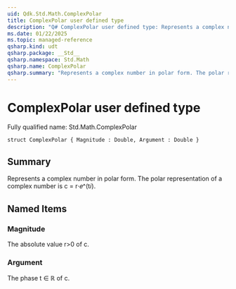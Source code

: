 ```yaml
---
uid: Qdk.Std.Math.ComplexPolar
title: ComplexPolar user defined type
description: "Q# ComplexPolar user defined type: Represents a complex number in polar form. The polar representation of a complex number is c = r⋅𝑒^(t𝑖)."
ms.date: 01/22/2025
ms.topic: managed-reference
qsharp.kind: udt
qsharp.package: __Std__
qsharp.namespace: Std.Math
qsharp.name: ComplexPolar
qsharp.summary: "Represents a complex number in polar form. The polar representation of a complex number is c = r⋅𝑒^(t𝑖)."
---
```


# ComplexPolar user defined type

Fully qualified name: Std.Math.ComplexPolar

```qsharp
struct ComplexPolar { Magnitude : Double, Argument : Double }
```

## Summary
Represents a complex number in polar form.
The polar representation of a complex number is c = r⋅𝑒^(t𝑖).

## Named Items
### Magnitude
The absolute value r>0 of c.
### Argument
The phase t ∈ ℝ of c.
